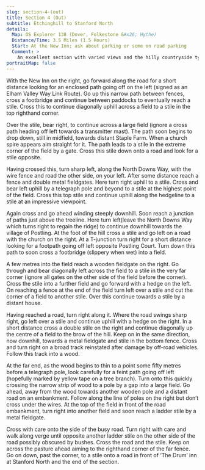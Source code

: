 ```yaml
---
slug: section-4-(out)
title: Section 4 (Out)
subtitle: Etchinghill to Stanford North
details:
  Map: OS Explorer 138 (Dover, Folkestone &#x26; Hythe)
  Distance/Time: 3.5 Miles (1.5 Hours)
  Start: At the New Inn; ask about parking or some on road parking
  Comment: >
    An excellent section with varied views and the hilly countryside typical of the downs; some stiles.
portraitMap: false
---
```

With the New Inn on the right, go forward along the road for a short distance looking for an enclosed path going off on the left (signed as an Elham Valley Way Link Route). Go up this narrow path between fences, cross a footbridge and continue between paddocks to eventually reach a stile. Cross this to continue diagonally uphill across a field to a stile in the top righthand corner.

Over the stile, bear right, to continue across a large field (ignore a cross path heading off left towards a transmitter mast). The path soon begins to drop down, still in midfield, towards distant Staple Farm. When a church spire appears aim straight for it. The path leads to a stile in the extreme corner of the field by a gate. Cross this stile down onto a road and look for a stile opposite.

Having crossed this, turn sharp left, along the North Downs Way, with the wire fence and road the other side, on your left. After some distance reach a fence and double metal fieldgates. Here turn right uphill to a stile. Cross and bear left uphill by a telegraph pole and beyond to a stile at the highest point of the field. Cross this top stile and continue uphill along the hedgeline to a stile at an impressive viewpoint.

Again cross and go ahead winding steeply downhill. Soon reach a junction of paths just above the treeline. Here turn left(leave the North Downs Way which turns right to regain the ridge) to continue downhill towards the village of Postling. At the foot of the hill cross a stile and go left on a road with the church on the right. At a T-junction turn right for a short distance looking for a footpath going off left opposite Postling Court. Turn down this path to soon cross a footbridge (slippery when wet) into a field.

A few metres into the field reach a wooden fieldgate on the right. Go through and bear diagonally left across the field to a stile in the very far corner (ignore all gates on the other side of the field before the corner). Cross the stile into a further field and go forward with a hedge on the left. On reaching a fence at the end of the field turn left over a stile and cut the corner of a field to another stile. Over this continue towards a stile by a distant house.

Having reached a road, turn right along it. Where the road swings sharp right, go left over a stile and continue uphill with a hedge on the right. In a short distance cross a double stile on the right and continue diagonally up the centre of a field to the brow of the hill. Keep on in the same direction, now downhill, towards a metal fieldgate and stile in the bottom fence. Cross and turn right on a broad track reinstated after damage by off-road vehicles. Follow this track into a wood.

At the far end, as the wood begins to thin to a point some fifty metres before a telegraph pole, look carefully for a feint path going off left (hopefully marked by yellow tape on a tree branch). Turn onto this quickly crossing the narrow strip of wood to a pole by a gap into a large field. Go ahead, away from the wood towards another wooden pole and a distant road on an embankment. Follow along the line of poles on the right but don’t cross under the wires. At the top of the field in front of the road embankment, turn right into another field and soon reach a ladder stile by a metal fieldgate.

Cross with care onto the side of the busy road. Turn right with care and walk along verge until opposite another ladder stile on the other side of the road possibly obscured by bushes. Cross the road and the stile. Keep on across the pasture ahead aiming to the righthand corner of the far fence. Go on down, past the corner, to a stile onto a road in front of ‘The Drum’ inn at Stanford North and the end of the section.

